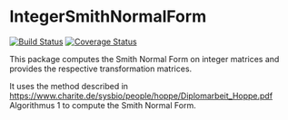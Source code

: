 # IntegerSmithNormalForm

[![Build Status](https://travis-ci.org/dmerkert/IntegerSmithNormalForm.jl.svg?branch=master)](https://travis-ci.org/dmerkert/IntegerSmithNormalForm.jl) [![Coverage Status](https://coveralls.io/repos/github/dmerkert/IntegerSmithNormalForm.jl/badge.svg?branch=master)](https://coveralls.io/github/dmerkert/IntegerSmithNormalForm.jl?branch=master)

This package computes the Smith Normal Form on integer matrices and provides the respective transformation matrices.

It uses the method described in
https://www.charite.de/sysbio/people/hoppe/Diplomarbeit_Hoppe.pdf 
Algorithmus 1
to compute the Smith Normal Form.
